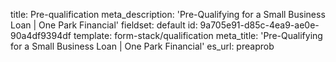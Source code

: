 title: Pre-qualification
meta_description: 'Pre-Qualifying for a Small Business Loan | One Park Financial'
fieldset: default
id: 9a705e91-d85c-4ea9-ae0e-90a4df9394df
template: form-stack/qualification
meta_title: 'Pre-Qualifying for a Small Business Loan | One Park Financial'
es_url: preaprob
